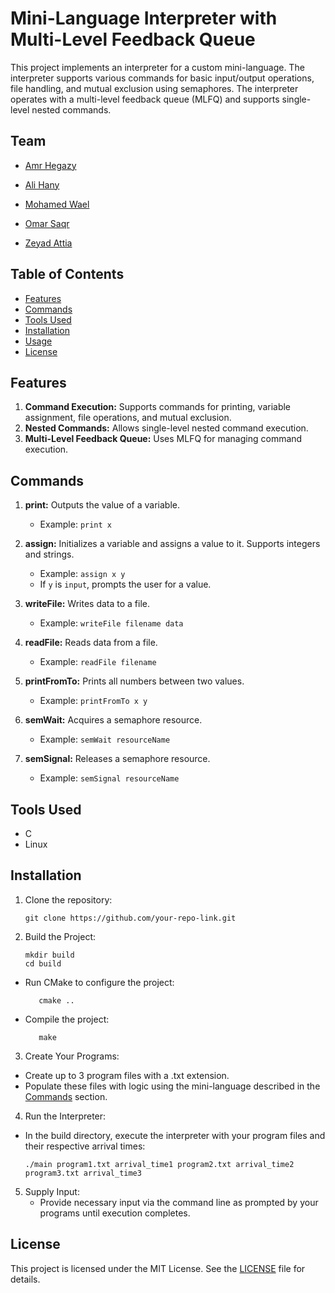 # Mini-Language Interpreter with Multi-Level Feedback Queue

This project implements an interpreter for a custom mini-language. The interpreter supports various commands for basic input/output operations, file handling, and mutual exclusion using semaphores. The interpreter operates with a multi-level feedback queue (MLFQ) and supports single-level nested commands.

## Team
<!-- 
  <a href="https://github.com/ZeyadAttia5/Interpreter-with-Multi-Level-Feedback-Scheduler/graphs/contributors">
    <img src="https://contrib.rocks/image?repo=ZeyadAttia5/Interpreter-with-Multi-Level-Feedback-Scheduler" />
  </a> 
-->
- [Amr Hegazy](https://github.com/Amr-Hegazy1)

- [Ali Hany](https://github.com/alilabib03)

- [Mohamed Wael](https://github.com/mowaell)

- [Omar Saqr](https://github.com/Omarsaqr)

- [Zeyad Attia](https://github.com/ZeyadAttia5)


## Table of Contents
- [Features](#features)
- [Commands](#commands)
- [Tools Used](#tools-used)
- [Installation](#installation)
- [Usage](#usage)
- [License](#license)

## Features

1. **Command Execution:** Supports commands for printing, variable assignment, file operations, and mutual exclusion.
2. **Nested Commands:** Allows single-level nested command execution.
3. **Multi-Level Feedback Queue:** Uses MLFQ for managing command execution.

## Commands

1. **print:** Outputs the value of a variable.
   - Example: `print x`

2. **assign:** Initializes a variable and assigns a value to it. Supports integers and strings.
   - Example: `assign x y`
   - If `y` is `input`, prompts the user for a value.

3. **writeFile:** Writes data to a file.
   - Example: `writeFile filename data`

4. **readFile:** Reads data from a file.
   - Example: `readFile filename`

5. **printFromTo:** Prints all numbers between two values.
   - Example: `printFromTo x y`

6. **semWait:** Acquires a semaphore resource.
   - Example: `semWait resourceName`

7. **semSignal:** Releases a semaphore resource.
   - Example: `semSignal resourceName`

## Tools Used

- C
- Linux

## Installation

1. Clone the repository:
   ```shell
   git clone https://github.com/your-repo-link.git

2. Build the Project:
     ```shell
     mkdir build
     cd build
  - Run CMake to configure the project:
     ```shell
        cmake ..
  - Compile the project:
     ```shell
        make
3. Create Your Programs:
  - Create up to 3 program files with a .txt extension.
  - Populate these files with logic using the mini-language described in the [Commands](#commands) section.

4. Run the Interpreter:
  - In the build directory, execute the interpreter with your program files and their respective arrival times:
      ```shell
      ./main program1.txt arrival_time1 program2.txt arrival_time2 program3.txt arrival_time3
5. Supply Input:
   - Provide necessary input via the command line as prompted by your programs until execution completes.


## License

This project is licensed under the MIT License. See the [LICENSE](LICENSE) file for details.

